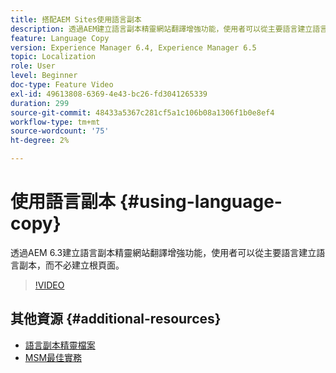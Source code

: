 ```yaml
---
title: 搭配AEM Sites使用語言副本
description: 透過AEM建立語言副本精靈網站翻譯增強功能，使用者可以從主要語言建立語言副本，而不必建立根頁面。
feature: Language Copy
version: Experience Manager 6.4, Experience Manager 6.5
topic: Localization
role: User
level: Beginner
doc-type: Feature Video
exl-id: 49613808-6369-4e43-bc26-fd3041265339
duration: 299
source-git-commit: 48433a5367c281cf5a1c106b08a1306f1b0e8ef4
workflow-type: tm+mt
source-wordcount: '75'
ht-degree: 2%

---
```


# 使用語言副本 {#using-language-copy}

透過AEM 6.3建立語言副本精靈網站翻譯增強功能，使用者可以從主要語言建立語言副本，而不必建立根頁面。

>[!VIDEO](https://video.tv.adobe.com/v/17116?quality=12&learn=on)

## 其他資源 {#additional-resources}

* [語言副本精靈檔案](https://helpx.adobe.com/tw/experience-manager/6-5/sites/administering/using/tc-wizard.html)
* [MSM最佳實務](https://helpx.adobe.com/tw/experience-manager/6-5/sites/administering/using/msm-best-practices.html)
